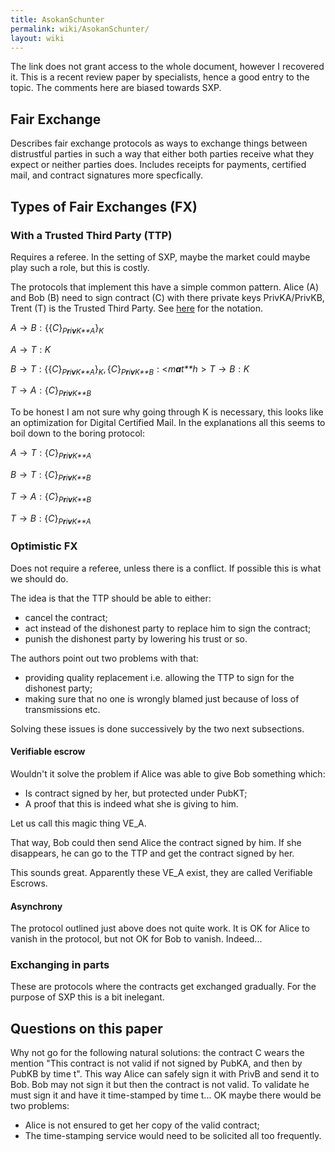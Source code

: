 ```yaml
---
title: AsokanSchunter
permalink: wiki/AsokanSchunter/
layout: wiki
---
```


The link does not grant access to the whole document, however I
recovered it. This is a recent review paper by specialists, hence a good
entry to the topic. The comments here are biased towards SXP.

Fair Exchange
-------------

Describes fair exchange protocols as ways to exchange things between
distrustful parties in such a way that either both parties receive what
they expect or neither parties does. Includes receipts for payments,
certified mail, and contract signatures more specfically.

Types of Fair Exchanges (FX)
----------------------------

### With a Trusted Third Party (TTP)

Requires a referee. In the setting of SXP, maybe the market could maybe
play such a role, but this is costly.

The protocols that implement this have a simple common pattern. Alice
(A) and Bob (B) need to sign contract (C) with there private keys
PrivKA/PrivKB, Trent (T) is the Trusted Third Party. See
[here](http://en.wikipedia.org/wiki/Security_protocol_notation) for the
notation.

*A* → *B* : {{*C*}<sub>*P**r**i**v**K**A*</sub>}<sub>*K*</sub>

*A* → *T* : *K*

*B* → *T* : {{*C*}<sub>*P**r**i**v**K**A*</sub>}<sub>*K*</sub>, {*C*}<sub>*P**r**i**v**K**B*</sub> : &lt;*m**a**t**h* &gt; *T* → *B* : *K*

*T* → *A* : {*C*}<sub>*P**r**i**v**K**B*</sub>

To be honest I am not sure why going through K is necessary, this looks
like an optimization for Digital Certified Mail. In the explanations all
this seems to boil down to the boring protocol:

*A* → *T* : {*C*}<sub>*P**r**i**v**K**A*</sub>

*B* → *T* : {*C*}<sub>*P**r**i**v**K**B*</sub>

*T* → *A* : {*C*}<sub>*P**r**i**v**K**B*</sub>

*T* → *B* : {*C*}<sub>*P**r**i**v**K**A*</sub>

### Optimistic FX

Does not require a referee, unless there is a conflict. If possible this
is what we should do.

The idea is that the TTP should be able to either:

-   cancel the contract;
-   act instead of the dishonest party to replace him to sign the
    contract;
-   punish the dishonest party by lowering his trust or so.

The authors point out two problems with that:

-   providing quality replacement i.e. allowing the TTP to sign for the
    dishonest party;
-   making sure that no one is wrongly blamed just because of loss of
    transmissions etc.

Solving these issues is done successively by the two next subsections.

#### Verifiable escrow

Wouldn't it solve the problem if Alice was able to give Bob something
which:

-   Is contract signed by her, but protected under PubKT;
-   A proof that this is indeed what she is giving to him.

Let us call this magic thing VE\_A.

That way, Bob could then send Alice the contract signed by him. If she
disappears, he can go to the TTP and get the contract signed by her.

This sounds great. Apparently these VE\_A exist, they are called
Verifiable Escrows.

#### Asynchrony

The protocol outlined just above does not quite work. It is OK for Alice
to vanish in the protocol, but not OK for Bob to vanish. Indeed...

### Exchanging in parts

These are protocols where the contracts get exchanged gradually. For the
purpose of SXP this is a bit inelegant.

Questions on this paper
-----------------------

Why not go for the following natural solutions: the contract C wears the
mention "This contract is not valid if not signed by PubKA, and then by
PubKB by time t". This way Alice can safely sign it with PrivB and send
it to Bob. Bob may not sign it but then the contract is not valid. To
validate he must sign it and have it time-stamped by time t... OK maybe
there would be two problems:

-   Alice is not ensured to get her copy of the valid contract;
-   The time-stamping service would need to be solicited all
    too frequently.

